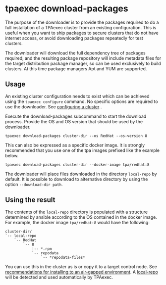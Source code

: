 # tpaexec download-packages

The purpose of the downloader is to provide the packages required to do
a full installation of a TPAexec cluster from an existing configuration.
This is useful when you want to ship packages to secure clusters that do
not have internet access, or avoid downloading packages repeatedly for
test clusters.

The downloader will download the full dependency tree of packages
required, and the resulting package repository will include metadata
files for the target distribution package manager, so can be used
exclusively to build clusters. At this time package managers Apt and YUM
are supported.

## Usage

An existing cluster configuration needs to exist which can be achieved
using the `tpaexec configure` command. No specific options are required
to use the downloader. See [configuring a cluster](configure-cluster.md)
.

Execute the download-packages subcommand to start the download process.
Provide the OS and OS version that should be used by the downloader.

```shell
tpaexec download-packages cluster-dir --os RedHat --os-version 8
```

This can also be expressed as a specific docker image. It is strongly
recommended that you use one of the tpa images prefixed like the example
below.

```shell
tpaexec download-packages cluster-dir --docker-image tpa/redhat:8
```

The downloader will place files downloaded in the directory `local-repo`
by default. It is possible to download to alternative directory by using
the option `--download-dir path`.

## Using the result

The contents of the `local-repo` directory is populated with a structure
determined by ansible according to the OS contained in the docker image.
For example, the docker image `tpa/redhat:8` would have the following:

```
cluster-dir/
`-- local-repo
    `-- RedHat
        `-- 8
            |-- *.rpm
            `-- repodata
                `-- *repodata-files*
```

You can use this in the cluster as is or copy it to a target control
node. See [recommendations for installing to an air-gapped environment](
air-gapped.md). A [local-repo](local-repo.md) will be detected and used
automatically by TPAexec.
